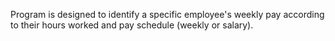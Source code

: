 Program is designed to identify a specific employee's weekly pay according
to their hours worked and pay schedule (weekly or salary).
